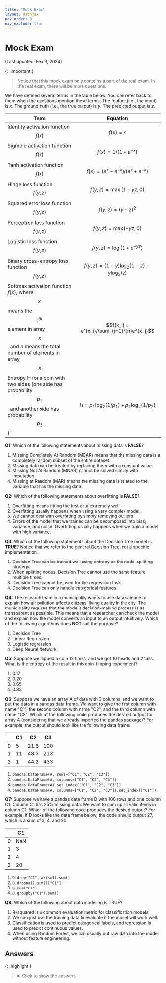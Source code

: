 ```yaml
---
title: "Mock Exam"
layout: mathjax
nav_order: 0
nav_exclude: true
---
```


# Mock Exam

(Last updated: Feb 9, 2024)

{: .important }
> Notice that this mock exam only contains a part of the real exam. In the real exam, there will be more questions.

We have defined several terms in the table below. You can refer back to them when the questions mention these terms. The feature (i.e., the input) is $x$. The ground truth (i.e., the true output) is $y$. The predicted output is $z$.

| Term | Equation |
|----|--------|
| Identity activation function $$f(x)$$ | $$f(x)=x$$ |
| Sigmoid activation function $$f(x)$$ | $$f(x)=1/(1+e^{-x})$$ |
| Tanh activation function $$f(x)$$ | $$f(x)=(e^{x}-e^{-x})/(e^{x}+e^{-x})$$ |
| Hinge loss function $$f(y,z)$$ | $$f(y,z)=\max(1-yz,0)$$ |
| Squared error loss function $$f(y,z)$$ | $$f(y,z)=(y-z)^2$$ |
| Perceptron loss function $$f(y,z)$$ | $$f(y,z)=\max(-yz,0)$$ |
| Logistic loss function $$f(y,z)$$ | $$f(y,z)=\log(1+e^{-yz})$$ |
| Binary cross-entropy loss function $$f(y,z)$$ | $$f(y,z)=(1-y)\log_{2}(1-z)-y\log_{2}(z)$$ |
| Softmax activation function $f(x)$, where $$x_i$$ means the $$i^{th}$$ element in array $$x$$, and $n$ means the total number of elements in array $$x$$ | $$f(x_i) = e^{x_i}/\sum_{j=1}^{n}e^{x_j}$$ |
| Entropy H for a coin with two sides (one side has probability $$p_{1}$$, and another side has probability $$p_{2}$$) | $$H = p_{1}\log_{2}(1/p_{1}) + p_{2}\log_{2}(1/p_{2})$$ |

**Q1:** Which of the following statements about missing data is **FALSE**?
1. Missing Completely At Random (MCAR) means that the missing data is a completely random subset of the entire dataset.
2. Missing data can be treated by replacing them with a constant value.
3. Missing Not At Random (MNAR) cannot be solved simply with imputation.
4. Missing at Random (MAR) means the missing data is related to the variable that has the missing data.

**Q2:** Which of the following statements about overfitting is **FALSE**?
1. Overfitting means fitting the test data extremely well.
2. Overfitting usually happens when using a very complex model.
3. We cannot deal with overfitting by simply removing outliers.
4. Errors of the model that we trained can be decomposed into bias, variance, and noise. Overfitting usually happens when we train a model with high variance.

**Q3:** Which of the following statements about the Decision Tree model is **TRUE**? Notice that we refer to the general Decision Tree, not a specific implementation.
1. Decision Tree can be trained well using entropy as the node-splitting strategy.
2. When splitting nodes, Decision Tree cannot use the same feature multiple times.
3. Decision Tree cannot be used for the regression task.
4. Decision Tree can only handle categorical features.

**Q4:** The research team in a municipality wants to use data science to explain how air pollution affects citizens’ living quality in the city. The municipality requires that the model’s decision-making process is as transparent as possible. This means that a researcher can check the model and explain how the model converts an input to an output intuitively. Which of the following algorithms does **NOT** suit the purpose?
1. Decision Tree
2. Linear Regression
3. Logistic regression
4. Deep Neural Network

**Q5:** Suppose we flipped a coin 12 times, and we got 10 heads and 2 tails. What is the entropy of the result in this coin-flipping experiment?
1. 0.17
2. 0.20
3. 0.65
4. 0.83

**Q6:** Suppose we have an array A of data with 3 columns, and we want to put the data in a pandas data frame. We want to give the first column with name "C1", the second column with name "C2", and the third column with name "C3". Which of the following code produces the desired output for array A (considering that we already imported the pandas package)? For example, the output should look like the following data frame:

|  | C1 | C2 | C3 |
|---|---|---|---|
| 0 | 5 | 21.6 | 100 |
| 1 | 11 | 48.3 | 213 |
| 2 | 1 | 44.2 | 433 |

1. `pandas.DataFrame(A, rows=["C1", "C2", "C3"])`
2. `pandas.DataFrame(A, columns=["C1", "C2", "C3"])`
3. `pandas.DataFrame(A).set_index(["C1", "C2", "C3"])`
4. `pandas.DataFrame(A, columns=["C1", "C2", "C3"]).set_index(["C1"])`

**Q7:** Suppose we have a pandas data frame D with 100 rows and one column C1. Column C1 has 25% missing data. We want to sum up all valid items in column C1. Which of the following code produces the desired output? For example, if D looks like the data frame below, the code should output 27, which is a sum of 3, 4, and 20.

|  | C1 |
|---|---|
| 0 | NaN |
| 1 | 3 |
| 2 | 4 |
| 3 | 20 |

1. `D.drop("C1", axis=1).sum()`
2. `D.dropna().sum()["C1"]`
3. `D.sum("C1")`
4. `D.groupby("C1").sum()`

**Q8:** Which of the following about data modeling is TRUE?
1. R-squared is a common evaluation metric for classification models.
2. We can just use the training data to evaluate if the model will work well.
3. Classification is used to predict categorical labels, and regression is used to predict continuous values.
4. When using Random Forest, we can usually put raw data into the model without feature engineering.

## Answers

{: .highlight }
> <details>
> <summary>Click to show the answers</summary>
> Answers
>
> - Q1 -> 4
> - Q2 -> 1
> - Q3 -> 1
> - Q4 -> 4
> - Q5 -> 3
> - Q6 -> 2
> - Q7 -> 2
> - Q8 -> 3
> </details>